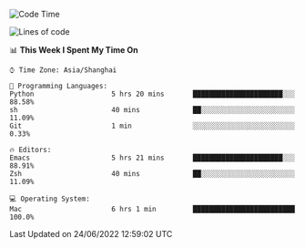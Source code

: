 <!--START_SECTION:waka-->
![Code Time](http://img.shields.io/badge/Code%20Time-740%20hrs%2032%20mins-blue)

![Lines of code](https://img.shields.io/badge/From%20Hello%20World%20I%27ve%20Written-22%20Thousand%20lines%20of%20code-blue)

📊 **This Week I Spent My Time On** 

```text
⌚︎ Time Zone: Asia/Shanghai

💬 Programming Languages: 
Python                   5 hrs 20 mins       ██████████████████████░░░   88.58% 
sh                       40 mins             ██░░░░░░░░░░░░░░░░░░░░░░░   11.09% 
Git                      1 min               ░░░░░░░░░░░░░░░░░░░░░░░░░   0.33%

🔥 Editors: 
Emacs                    5 hrs 21 mins       ██████████████████████░░░   88.91% 
Zsh                      40 mins             ██░░░░░░░░░░░░░░░░░░░░░░░   11.09%

💻 Operating System: 
Mac                      6 hrs 1 min         █████████████████████████   100.0%

```


 Last Updated on 24/06/2022 12:59:02 UTC
<!--END_SECTION:waka-->
